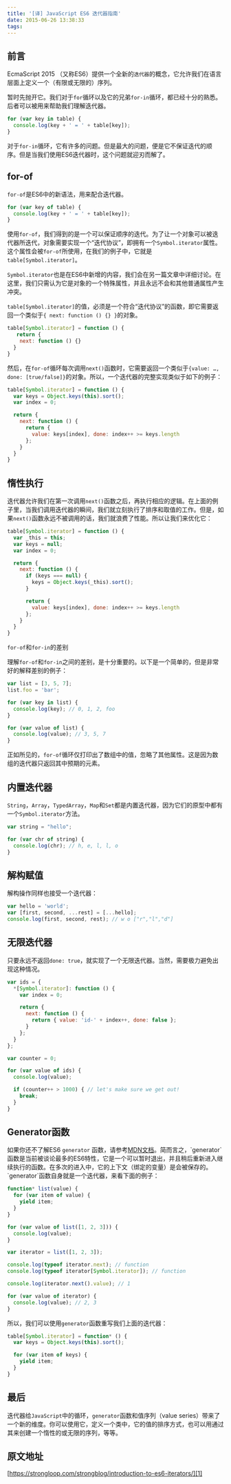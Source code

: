 ```yaml
---
title: '[译] JavaScript ES6 迭代器指南'
date: 2015-06-26 13:38:33
tags:
---
```


## 前言

EcmaScript 2015 （又称ES6）提供一个全新的`迭代器`的概念，它允许我们在语言层面上定义一个（有限或无限的）序列。

暂时先抛开它。我们对于`for`循环以及它的兄弟`for-in`循环，都已经十分的熟悉。后者可以被用来帮助我们理解迭代器。

```js
for (var key in table) {
  console.log(key + ' = ' + table[key]);
}
```

对于`for-in`循环，它有许多的问题。但是最大的问题，便是它不保证迭代的顺序。但是当我们使用ES6迭代器时，这个问题就迎刃而解了。
<!-- more -->
## for-of

`for-of`是ES6中的新语法，用来配合迭代器。

```js
for (var key of table) {
  console.log(key + ' = ' + table[key]);
}
```

使用`for-of`，我们得到的是一个可以保证顺序的迭代。为了让一个对象可以被迭代器所迭代，对象需要实现一个“迭代协议”，即拥有一个`Symbol.iterator`属性。这个属性会被`for-of`所使用，在我们的例子中，它就是`table[Symbol.iterator]`。

`Symbol.iterator`也是在ES6中新增的内容，我们会在另一篇文章中详细讨论。在这里，我们只需认为它是对象的一个特殊属性，并且永远不会和其他普通属性产生冲突。

`table[Symbol.iterator]`的值，必须是一个符合“迭代协议”的函数，即它需要返回一个类似于`{ next: function () {} }`的对象。

```js
table[Symbol.iterator] = function () {
   return {
    next: function () {}
  }
}
```

然后，在`for-of`循环每次调用`next()`函数时，它需要返回一个类似于`{value: …, done: [true/false]}`的对象。所以，一个迭代器的完整实现类似于如下的例子：

```js
table[Symbol.iterator] = function () {
  var keys = Object.keys(this).sort();
  var index = 0;

  return {
    next: function () {
      return {
        value: keys[index], done: index++ >= keys.length
      };
    }
  }
}
```

## 惰性执行

迭代器允许我们在第一次调用`next()`函数之后，再执行相应的逻辑。在上面的例子里，当我们调用迭代器的瞬间，我们就立刻执行了排序和取值的工作。但是，如果`next()`函数永远不被调用的话，我们就浪费了性能。所以让我们来优化它：

```js
table[Symbol.iterator] = function () {
  var _this = this;
  var keys = null;
  var index = 0;

  return {
    next: function () {
      if (keys === null) {
        keys = Object.keys(_this).sort();
      }

      return {
        value: keys[index], done: index++ >= keys.length
      };
    }
  }
}
```

`for-of`和`for-in`的差别

理解`for-of`和`for-in`之间的差别，是十分重要的。以下是一个简单的，但是非常好的解释差别的例子：

```js
var list = [3, 5, 7];
list.foo = 'bar';

for (var key in list) {
  console.log(key); // 0, 1, 2, foo
}

for (var value of list) {
  console.log(value); // 3, 5, 7
}
```

正如所见的，`for-of`循环仅打印出了数组中的值，忽略了其他属性。这是因为数组的迭代器只返回其中预期的元素。

## 内置迭代器

`String`，`Array`，`TypedArray`，`Map`和`Set`都是内置迭代器，因为它们的原型中都有一个`Symbol.iterator`方法。

```js
var string = "hello";

for (var chr of string) {
  console.log(chr); // h, e, l, l, o
}
```

## 解构赋值

解构操作同样也接受一个迭代器：

```js
var hello = 'world';
var [first, second, ...rest] = [...hello];
console.log(first, second, rest); // w o ["r","l","d"]
```

## 无限迭代器

只要永远不返回`done: true`，就实现了一个无限迭代器。当然，需要极力避免出现这种情况。

```js
var ids = {
  *[Symbol.iterator]: function () {
    var index = 0;

    return {
      next: function () {
        return { value: 'id-' + index++, done: false };
      }
    };
  }
};

var counter = 0;

for (var value of ids) {
  console.log(value);

  if (counter++ > 1000) { // let's make sure we get out!
    break;
  }
}
```

## Generator函数

如果你还不了解ES6 `generator` 函数，请参考[MDN文档](https://developer.mozilla.org/en-US/docs/Web/JavaScript/Reference/Statements/function*)。简而言之，`generator`函数是当前被谈论最多的ES6特性，它是一个可以暂时退出，并且稍后重新进入继续执行的函数。在多次的进入中，它的上下文（绑定的变量）是会被保存的。`generator`函数自身就是一个迭代器，来看下面的例子：

```js
function* list(value) {
  for (var item of value) {
    yield item;
  }
}

for (var value of list([1, 2, 3])) {
  console.log(value);
}

var iterator = list([1, 2, 3]);

console.log(typeof iterator.next); // function
console.log(typeof iterator[Symbol.iterator]); // function

console.log(iterator.next().value); // 1

for (var value of iterator) {
  console.log(value); // 2, 3
}
```

所以，我们可以使用`generator`函数重写我们上面的迭代器：

```js
table[Symbol.iterator] = function* () {
  var keys = Object.keys(this).sort();

  for (var item of keys) {
    yield item;
  }
}
```

## 最后

迭代器给`JavaScript`中的循环，`generator`函数和值序列（value series）带来了一个新的维度。你可以使用它，定义一个类中，它的值的排序方式，也可以用通过其来创建一个惰性的或无限的序列，等等。

## 原文地址

[https://strongloop.com/strongblog/introduction-to-es6-iterators/][1]


  [1]: https://strongloop.com/strongblog/introduction-to-es6-iterators/
